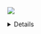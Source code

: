 ![](https://raw.githubusercontent.com/cz-theng/cz-theng/master/log.png)

<details>
  <summary>Details</summary>
  <img src="https://img.shields.io/badge/👤%20%20CZ-black"/>
  <img src="https://img.shields.io/badge/🌐%20%20country-China-blue"/>

  <hr />

  <img src="https://github-readme-stats.vercel.app/api?username=moul&count_private=true&show_icons=tru"/>
</details>

